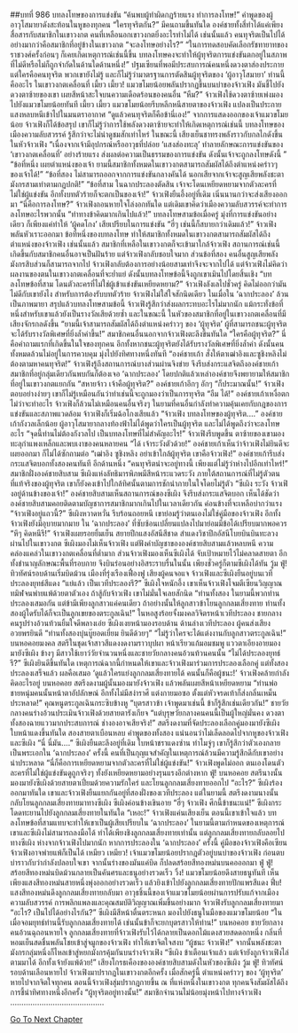##บทที่ 986 บทลงโทษของการแข่งขัน
“ค้นพบผู้ทำผิดกฎร้ายแรง ทำการลงโทษ!”
คำพูดของผู้อาวุโสมายาดังสะท้อนในหูของทุกคน
“ใครทุจริตกัน?”
มีคนถามขึ้นทันใด
องค์ชายทั้งสี่ทำได้แค่เพียงสื่อสารกับสมาชิกในเขาวงกต คนที่เหลือนอกเขาวงกตยิ่งอะไรทำไม่ได้
เช่นนั้นแล้ว คนทุจริตเป็นไปได้อย่างมากว่าคือสมาชิกที่อยู่ข้างในเขาวงกต
“จะลงโทษอย่างไร?”
“ในการทดสอบคัดเลือกรัชทายาทของราชวงศ์ครั้งก่อนๆ ก็เคยเกิดเหตุการณ์เช่นนี้ขึ้น บทลงโทษคงจะทำให้ผู้ทุจริตการแข่งขันตกอยู่ในสภาพที่ไม่ดีหรือไม่ก็ถูกจำกัดในด้านใดด้านหนึ่ง!”
ปฐมเซียนที่พอมีประสบการณ์คนหนึ่งดวงตาส่องประกาย
แต่ใครคือคนทุจริต พวกเขายังไม่รู้ และก็ไม่รู้ว่ามาตรฐานการตัดสินผู้ทุจริตของ ‘ผู้อาวุโสมายา’ ท่านนี้คืออะไร
ในเขาวงกตเคลื่อนที่
เมี้ยว เมี้ยว!
แมวขโมยน้อยพลันปรากฏขึ้นบนบ่าของจ้าวเฟิง มันชี้ไปยังดวงตาซ้ายของเขา เผยสีหน้าสะใจบนความเดือดร้อนของคนอื่น
“หืม?”
จ้าวเฟิงใช้ดวงตาซ้ายเพ่งมองไปยังแมวขโมยน้อยทันที
เมี้ยว เมี้ยว
แมวขโมยน้อยรีบหลีกหนีสายตาของจ้าวเฟิง แปลงเป็นประกายแสงหลบหนีเข้าไปในมนตราอากาศ
“ดูแล้วคนทุจริตก็คือข้านี่เอง!”
จากการแสดงออกของเจ้าแมวขโมยน้อย จ้าวเฟิงก็ได้ข้อสรุป
เขาก็ไม่รู้ว่าการใช้พลังดวงตาซ้ายจะทำให้เกิดเหตุการณ์เช่นนี้
บทลงโทษของเมืองความลับสวรรค์ รู้สึกว่าจะไม่น่าดูชมสักเท่าไหร่
ในขณะนี้ เสียงเย็นชาทรงพลังราวกับกลไกดังขึ้นในหัวจ้าวเฟิง
“เนื่องจากเจ้ามีอุปกรณ์หรืออาวุธที่ปล่อย ‘แสงส่องทะลุ’ ทำลายลักษณะการแข่งขันของ ‘เขาวงกตเคลื่อนที่’ อย่างร้ายแรง ส่งผลต่อความเป็นธรรมของการแข่งขัน ดังนั้นเจ้าจะถูกลงโทษดังนี้ ”
“ข้อที่หนึ่ง เผยตำแหน่งของเจ้า ยามนี้สมาชิกทั้งหมดในเขาวงกตสามารถสัมผัสได้ถึงตำแหน่งคร่าวๆ ของเจ้าได้!”
“ข้อที่สอง ไม่สามารถออกจากการแข่งขันกลางคันได้ นอกเสียจากเจ้าจะสูญเสียพลังชะตามังกรสามเท่าตามกฏปกติ!”
“ข้อที่สาม ในฉากประลองตัดสิน เจ้าจะโดนเหยียดหยามจากตัวละครที่ไม่ใช่ผู้แข่งขัน อีกทั้งบทตัวร้ายก็จะตกเป็นของเจ้า!”
จ้าวเฟิงยืนอึ้งอยู่ที่เดิม เนิ่นนานกว่าจะส่งเสียงออกมา “นี่คือการลงโทษ?”
จ้าวเฟิงถอนหายใจโล่งอกทันใด แต่เดิมเขาคิดว่าเมืองความลับสวรรค์จะทำการลงโทษอะไรพวกนั้น
“ท่าทางข้าคิดมากเกินไปแล้ว!”
บทลงโทษสามข้อเมื่อครู่ มุ่งที่การแข่งขันอย่างเดียว
ก็เพียงแค่ทำให้ ‘ผู้คดโกง’ เสียเปรียบในการแข่งขัน
“ฮี่ๆ เช่นนี้ก็สบายกว่าเดิมแล้ว!”
จ้าวเฟิงพลันหัวเราะออกมา
ข้อที่หนึ่งของบทลงโทษ ทำให้สมาชิกทั้งหมดในเขาวงกตสามารถสัมผัสได้ถึงตำแหน่งของจ้าวเฟิง
เช่นนั้นแล้ว สมาชิกที่เหลือในเขาวงกตก็จะเข้ามาใกล้จ้าวเฟิง
สถานการณ์เช่นนี้เกิดขึ้นกับสมาชิกคนอื่นอาจเป็นฝันร้าย แต่จ้าวเฟิงกลับชอบใจมาก
ส่วนข้อที่สอง คนอื่นสูญเสียพลังมังกรสิบส่วนก็สามารถจากไป จ้าวเฟิงกลับต้องการอย่างน้อยสามเท่าจึงจะจากไปได้
แต่จ้าวเฟิงไม่คิดว่าผลงานของตนในเขาวงกตเคลื่อนที่จะย่ำแย่
ดังนั้นบทลงโทษข้อนี้จึงถูกเขาเมินไปโดยสิ้นเชิง
“บทลงโทษข้อที่สาม โดนตัวละครที่ไม่ใช่ผู้เข้าแข่งขันเหยียดหยาม?”
จ้าวเฟิงลังเลไปชั่วครู่ คิดไม่ออกว่ามันไม่ดีกับเขายังไง
สำหรับการต้องรับบทตัวร้าย จ้าวเฟิงไม่ใส่ใจสักนิดเดียว ในเมื่อใน ‘ฉากประลอง’ ล้วนเป็นภาพมายา
สรุปแล้วบทลงโทษสามข้อนี้ จ้าวเฟิงรู้สึกว่าส่งผลกระทบอะไรไม่มากนัก แม้กระทั่งข้อที่หนึ่งสำหรับเขาแล้วยังเป็นรางวัลเสียด้วยซ้ำ
และในขณะนี้ ในหัวของสมาชิกที่อยู่ในเขาวงกตเคลื่อนที่มีเสียงจักรกลดังขึ้น
“ยามนี้เจ้าสามารถสัมผัสได้ถึงตำแหน่งคร่าวๆ ของ ‘ผู้ทุจริต’ ผู้ที่สามารถชนะผู้ทุจริต จะได้รับรางวัลพิเศษที่ยิ่งล้ำค่าขึ้น!”
สมาชิกคนอื่นนอกจากจ้าวเฟิงตะลึงขึ้นทันใด
“ใครคือผู้ทุจริต?”
นี่คือคำถามแรกที่เกิดขึ้นในใจของทุกคน
อีกทั้งหากชนะผู้ทุจริตยังได้รับรางวัลพิเศษที่ยิ่งล้ำค่า
ดังนั้นคนทั้งหมดล้วนไม่อยู่ในการควบคุม มุ่งไปยังทิศทางหนึ่งทันที
“องค์ชายเก้า สั่งให้ตาเฒ่าอิงและซูชิงหลิงไม่ต้องตามหาคนทุจริต!”
จ้าวเฟิงรู้ถึงสถานการณ์บางส่วนผ่านจิงข่าย จึงรีบส่งกระแสจิตถึงองค์ชายเก้า
สมาชิกที่อยู่กลุ่มเดียวกันพบกันก็ต้องเจอ ‘ฉากประลอง’
โดยปกติแล้วเหล่าองค์ชายจึงพยายามให้สมาชิกที่อยู่ในเขาวงกตแยกกัน
“สหายจ้าว เจ้าคือผู้ทุจริต?”
องค์ชายเก้าอึกๆ อักๆ
“ก็ประมาณนั้น!”
จ้าวเฟิงตอบอย่างง่ายๆ เขาก็ไม่รู้เหมือนกันว่าทำเช่นนี้จะถูกมองว่าเป็นการทุจริต
“อืม ได้!”
องค์ชายเก้าเหงื่อตก
ไม่ว่าจะทำอะไร จ้าวเฟิงก็ล้วนไม่เหมือนคนอื่นจริงๆ
ในยามที่คนอื่นกำลังทำความคุ้นเคยกับกฎของการแข่งขันและสภาพแวดล้อม จ้าวเฟิงก็เริ่มฉ้อโกงเสียแล้ว
“จ้าวเฟิง บทลงโทษของผู้ทุจริต....”
องค์ชายเก้ากังวลเล็กน้อย
ผู้อาวุโสมายากลางท้องฟ้าไม่ได้พูดว่าใครเป็นผู้ทุจริต และไม่ได้พูดถึงว่าจะลงโทษอะไร
“จุดนี้ท่านไม่ต้องกังวลไป เป็นบทลงโทษที่ไม่สำคัญอะไร!”
จ้าวเฟิงรีบพูดขึ้น ตาซ้ายของเขามองทะลุกำแพงเหล็กและพบเงาของคนหลายคน
“ได้ เจ้าระวังตัวด้วย!”
องค์ชายเก้าเห็นว่าจ้าวเฟิงไม่ยินดีจะเผยออกมา ก็ไม่ได้ซักถามต่อ
“เฒ่าอิง ซูชิงหลิง อย่าเข้าใกล้ผู้ทุจริต เขาคือจ้าวเฟิง!”
องค์ชายเก้ารีบส่งกระแสจิตบอกทั้งสองคนทันที
อีกด้านหนึ่ง
“คนทุจริตน่าจะอยู่ทางนี้ เพียงแต่ไม่รู้ว่าห่างไปอีกเท่าไหร่!”
สมาชิกฝั่งองค์ชายสิบสาม ซีเผิงแห่งลัทธิมารพิภพมีสีหน้าระแวดระวัง
ภายใต้สถานการณ์ที่ไม่รู้ตัวตนที่แท้จริงของผู้ทุจริต เขาก็ยังคงเข้าไปใกล้ทิศนั้นตามการชักนำภายในใจโดยไม่รู้ตัว
“ซีเผิง ระวัง จ้าวเฟิงอยู่ด้านข้างของเจ้า!”
องค์ชายสิบสามเห็นสถานการณ์ของซีเผิง จึงรีบส่งกระแสจิตบอก
เห็นได้ชัดว่าองค์ชายสิบสามคอยติดตามบัญชาการสมาชิกมากเกินไปในเวลาเดียวกัน ค่อนข้างที่จะเหลือบ่ากว่าแรง
“จ้าวเฟิงอยู่แถวนี้?”
ซีเผิงหวาดหวั่น รีบร้อนถอยหนี
เขาย่อมรู้ว่าตนเองไม่ใช่คู่มือของจ้าวเฟิง อีกทั้งจ้าวเฟิงยังมีอุบายมากมาย ใน ‘ฉากประลอง’ ที่ซับซ้อนเปลี่ยนแปลงไปมาย่อมมีข้อได้เปรียบมากพอควร
“หึๆ คิดหนีรึ!”
จ้าวเฟิงเผยรอยยิ้มเย็น สยายปีกแสงอัสนีสีชาด สำแดงวิชาปีกอัสนีโบยบินบินทะลวงผ่านไปในเขาวงกต
ซีเผิงมองไม่เห็นจ้าวเฟิง แต่ฟังคำบัญชาขององค์ชายสิบสามแล้วหลบหนี ความคล่องแคล่วในเขาวงกตเคลื่อนที่ต่ำมาก
ส่วนจ้าวเฟิงมองเห็นซีเผิงได้ จับเป้าหมายไว้ไม่คลาดสายตา อีกทั้งชำนาญลักษณะพื้นที่รอบกาย จึงบินร่อนอย่างอิสระราบรื่นในนั้น เพียงชั่วครู่ก็ตามซีเผิงได้ทัน
วู้ม ฟู่!
ทิวทัศน์รอบด้านเริ่มบิดม้วน
เมืองที่รุ่งเรืองเฟื่องฟู เสียงผู้คนจอแจ
จ้าวเฟิงและซีเผิงยืนอยู่บนเวทีประลองยุทธ์สีแดง
“แย่แล้ว เป็นเวทีประลองรึ?”
ซีเผิงใจหนักอึ้ง
เขาเห็นจ้าวเฟิงโจมตีเซียนวิญญาณทมิฬจนพ่ายแพ้ด้วยตาตัวเอง
ถ้าสู้กับจ้าวเฟิง เขาไม่มั่นใจเลยสักนิด
“ท่านทั้งสอง ในยามนี้พวกท่านประลองเสมอกัน แต่ข้ามีเพียงลูกสาวแค่คนเดียว ถ้าอย่างนั้นให้ลูกสาวข้าโยนลูกกลมเสี่ยงทาย ท่านทั้งสองผู้ใดรับได้ก็จะเป็นลูกเขยของตระกูลเฉิน!”
ในหอสูงร้อยจั้งมงคลวิจิตรหน้าเวทีประลอง ชายกลางคนรูปร่างอ้วนท้วนยิ้มใจดีพลางเอ่ย
ซีเผิงเงยหน้ามองรอบด้าน
ด้านล่างเวทีประลอง ผู้คนส่งเสียงอวยพรยินดี
“ท่านทั้งสองบุ๋นบู๊ยอดเยี่ยม ยินดีด้วยๆ”
“ไม่รู้ว่าใครจะได้แต่งงานกับลูกสาวตระกูลเฉิน!”
บนหอคอยมงคล สตรีในชุดเจ้าสาวสีแดงงดงามราวบุปผา หน้าเรียวแก้มอมชมพู แววตาเอียงอายมองมายังซีเผิง
ข้างๆ มีสาวใช้เยาว์วัยจำนวนหนึ่งและชายวัยกลางคนอ้วนท้วนคนนั้น
“ไม่ได้ประลองยุทธ์รึ?”
ซีเผิงยินดีขึ้นทันใด เหตุการณ์ฉากนี้กำหนดให้เขาและจ้าวเฟิงมาร่วมการประลองเลือกคู่ แต่ทั้งสองประลองเสร็จแล้ว ผลคือเสมอ
‘ดูแล้วใครแย่งลูกกลมเสี่ยงทายได้ คนนั้นก็คือผู้ชนะ!’
จ้าวเฟิงคล้ายกำลังคิดอะไรอยู่
บนหอคอย สตรีงดงามผู้นั้นมองมายังจ้าวเฟิง แล้วพลันเผยสีหน้าเหยียดหยาม
“ท่านพ่อ ชายหนุ่มคนนั้นหน้าตาอัปลักษณ์ อีกทั้งไม่มีสง่าราศี แต่งกายมอซอ ตั้งแต่หัวจรดเท้าก็ส่งกลิ่นเหม็นประหลาด!”
คุณหนูตระกูลเฉินกระซิบข้างหู
“บุตรสาวข้า เจ้าพูดมาเช่นนี้ ข้าก็รู้สึกเช่นเดียวกัน!”
ชายวัยกลางคนร่างอ้วนประเมินจ้าวเฟิงด้วยสายตารังเกียจ
“แต่บุรุษวัยกลางคนคนนี้เป็นผู้ใหญ่มั่นคง ดวงตาทั้งสองฉายแววมากประสบการณ์ ช่างองอาจเสียจริง!”
สตรีงดงามที่จัดประลองเลือกคู่มองมายังซีเผิง ใบหน้าแดงขึ้นทันใด สองสายตาเบือนหลบ
คำพูดของทั้งสอง แน่นอนว่าไม่เล็ดลอดไปจากหูของจ้าวเฟิงและซีเผิง
“นี่ นี่มัน....”
ซีเผิงยืนตะลึงอยู่ที่เดิม ใบหน้าชราแดงซ่าน
ทำไมจู่ๆ เขาก็รู้สึกว่าตัวเองกลายเป็นพระเอกใน ‘ฉากประลอง’ ครั้งนี้
คนที่เป็นกุญแจสำคัญในเหตุการณ์ล้วนมีความรู้สึกดีกับเขาอย่างน่าประหลาด
“นี่ก็คือการเหยียดหยามจากตัวละครที่ไม่ใช่ผู้แข่งขัน!”
จ้าวเฟิงพูดไม่ออก ตนเองโดนตัวละครที่ไม่ใช่ผู้แข่งขันดูถูกจริงๆ ทั้งยังเหยียดหยามอย่างรุนแรงอีกต่างหาก
ฟู่!
บนหอคอย สตรีนางนั้นมองมายังซีเผิงด้วยสายตาเปี่ยมด้วยความรักใคร่ และโยนลูกกลมเสี่ยงทายออกไป
“อะไร?”
ซีเผิงร้องออกมาทันใด
เขาและจ้าวเฟิงยืนแยกกันอยู่ที่สองฝั่งของเวทีประลอง
แต่ในยามนี้ สตรีงดงามนางนั้นกลับโยนลูกกลมเสี่ยงทายมาทางซีเผิง
ซีเผิงค่อนข้างเขินอาย “ฮี่ๆ จ้าวเฟิง ศึกนี้ข้าชนะแน่!”
ซีเผิงกระโดดทะยานไปยังลูกกลมเสี่ยงทายในทันใด
“เหอะ!”
จ้าวเฟิงแค่นเสียงเย็น
ตอนนี้เขาเข้าใจแล้ว บทลงโทษข้อที่สามแทบจะทำให้เขาเป็นผู้เสียเปรียบใน ‘ฉากประลอง’
ในยามนี้ตามกำหนดของเหตุการณ์ เขาและซีเผิงไม่สามารถลงมือได้ ทำได้เพียงชิงลูกกลมเสี่ยงทายเท่านั้น
แต่ลูกกลมเสี่ยงทายกลับลอยไปทางซีเผิง ห่างจากจ้าวเฟิงไปมากนัก
หากการประลองใน ‘ฉากประลอง’ ครั้งนี้ คู่มือของจ้าวเฟิงคือเซียน จ้าวเฟิงอาจพ่ายแพ้ก็เป็นได้
เหมียว เหมียว!
เจ้าแมวขโมยน้อยปรากฎตัวอยู่บนบ่าของจ้าวเฟิง ก่อนตบบ่าราวกับว่ากำลังปลอบใจเขา
จากนั้นร่างของมันแค่บิด ก็ปลดสร้อยสีทองหม่นบนคอออกมา
ฟู่ ฟู่!
สร้อยสีทองหม่นบิดม้วนกลายเป็นคันศรและธนูอย่างรวดเร็ว
วิ้ง!
แมวขโมยน้อยดึงสายธนูทันที
เห็นเพียงแสงสีทองหม่นสายหนึ่งพุ่งออกอย่างรวดเร็ว แล้วยิงเข้าไปยังลูกกลมเสี่ยงทายปักแพรสีแดง
ฟึ่บ!
แสงสีทองหม่นดึงลูกกลมเสี่ยงทายกลับมา
อาวุธชิ้นนี้ของเจ้าแมวขโมยน้อยผ่านการปรับแก้จากเมืองความลับสวรรค์ การพลิกแพลงและคุณสมบัติวิญญาณเพิ่มขึ้นอย่างมาก
จ้าวเฟิงรับลูกกลมเสี่ยงทายมา
“อะไร? เป็นไปได้อย่างไรกัน?”
ซีเผิงมีสีหน้าตื่นตระหนก มองไปยังธนูในมือของแมวขโมยน้อย
“ในเมื่อจอมยุทธ์ท่านนี้รับลูกกลมเสี่ยงทายได้ เช่นนั้นข้าก็จะยกบุตรสาวให้ท่าน!”
บนหอคอย ชายวัยกลางคนอ้วนฉุถอนหายใจ
ลูกกลมเสี่ยงทายที่จ้าวเฟิงรับไว้ได้กลายเป็นดอกไม้แดงสวยสดดอกหนึ่ง กลิ่นที่หอมเย็นสดชื่นพลันโชยเข้าสู่จมูกของจ้าวเฟิง ทำให้เขาจิตใจสงบ
“ผู้ชนะ จ้าวเฟิง!”
จากนั้นพลังชะตามังกรกลุ่มหนึ่งก็ไหลเข้าสู่หยกมังกรคุ้มกันบนร่างจ้าวเฟิง
“ซีเผิง ข้าเตือนเจ้าแล้ว แต่เจ้ายังถูกจ้าวเฟิงไล่ตามมาได้ อีกทั้งเจ้ายังแพ้ด้วย!”
เสียงโกรธเคืองขององค์ชายสิบสามดังในหัวของซีเผิง
วู้ม ฟู่!
ทิวทัศน์รอบด้านเลือนหายไป จ้าวเฟิงมาปรากฎในเขาวงกตอีกครั้ง
เมื่อสักครู่นี้ ตำแหน่งคร่าวๆ ของ ‘ผู้ทุจริต’ หายไปจากจิตใจทุกคน
ตอนนี้จ้าวเฟิงสุ่มปรากฎกายขึ้น ณ ที่แห่งหนึ่งในเขาวงกต
ทุกคนจึงสัมผัสได้ถึงการชี้นำทิศทางหนึ่งอีกครั้ง
“ผู้ทุจริตอยู่ทางนั้น!”
สมาชิกจำนวนไม่น้อยมุ่งหน้าไปทางจ้าวเฟิง
……………………………………


[Go To Next Chapter]( ./224.md)